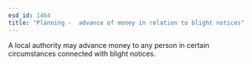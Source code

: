 ```yaml
---
esd_id: 1464
title: "Planning -  advance of money in relation to blight notices"
---
```


A local authority may advance money to any person in certain circumstances connected with blight notices.

